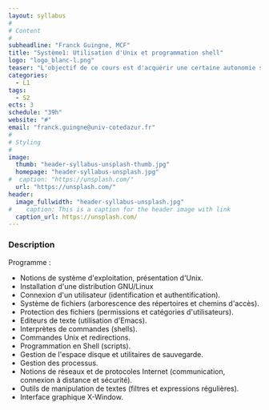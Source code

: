 ```yaml
---
layout: syllabus
#
# Content
#
subheadline: "Franck Guingne, MCF"
title: "Système1: Utilisation d'Unix et programmation shell"
logo: "logo_blanc-l.png"
teaser: "L'objectif de ce cours est d'acquérir une certaine autonomie sous un environnement GNU/Linux et en programmation de scripts shell"
categories:
  - L1
tags:
  - S2
ects: 3
schedule: "39h"
website: "#"
email: "franck.guingne@univ-cotedazur.fr"
#
# Styling
#
image:
  thumb: "header-syllabus-unsplash-thumb.jpg"
  homepage: "header-syllabus-unsplash.jpg"
#  caption: "https://unsplash.com/"
  url: "https://unsplash.com/"
header:
  image_fullwidth: "header-syllabus-unsplash.jpg"
#    caption: This is a caption for the header image with link
  caption_url: https://unsplash.com/  
---
```


###  Description ###
Programme :
- Notions de système d'exploitation, présentation d'Unix.
- Installation d'une distribution GNU/Linux
- Connexion d'un utilisateur (identification et authentification).
- Système de fichiers (arborescence des répertoires et chemins d'accès).
- Protection des fichiers (permissions et catégories d'utilisateurs).
- Editeurs de texte (utilisation d'Emacs).
- Interprètes de commandes (shells).
- Commandes Unix et redirections.
- Programmation en Shell (scripts).
- Gestion de l'espace disque et utilitaires de sauvegarde.
- Gestion des processus.
- Notions de réseaux et de protocoles Internet (communication, connexion à distance et sécurité).
- Outils de manipulation de textes (filtres et expressions régulières).
- Interface graphique X-Window.
